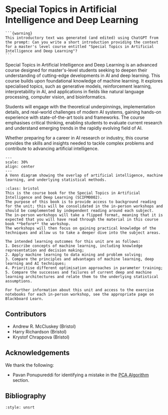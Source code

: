 # Special Topics in Artificial Intelligence and Deep Learning

````{margin}
```{warning}
This introductory text was generated (and edited) using ChatGPT from the prompt: Can you write a short introduction providing the context for a master's level course entitled "Special Topics in Artificial Intelligence and Deep Learning"?
```
````
Special Topics in Artificial Intelligence and Deep Learning is an advanced course designed for master's-level students seeking to deepen their understanding of cutting-edge developments in AI and deep learning.
This course builds upon foundational knowledge of machine learning. 
It explores specialised topics, such as generative models, reinforcement learning, interpretability in AI, and applications in fields like natural language processing, computer vision, and bioinformatics.

Students will engage with the theoretical underpinnings, implementation details, and real-world challenges of modern AI systems, gaining hands-on experience with state-of-the-art tools and frameworks. 
The course emphasises critical thinking, enabling students to evaluate current research and understand emerging trends in the rapidly evolving field of AI.

Whether preparing for a career in AI research or industry, this course provides the skills and insights needed to tackle complex problems and contribute to advancing artificial intelligence.

```{figure} ./images/venn-diagram.png
---
scale: 30%
align: center
---
A Venn diagram showing the overlap of artificial intelligence, machine learning, and underlying statistical methods.
```

```{admonition} Bristol Only
:class: bristol
This is the course book for the Special Topics in Artificial Intelligence and Deep Learning (SCIFM0002). 
The purpose of this book is to provide access to background reading for the unit; this will be consolidated in the in-person workshops and should be complemented by independent reading around each subject. 
The in-person workshops will take a flipped format, meaning that it is expected that you will have read through the material in this course book **before** the workshop. 
The workshops will then focus on gaining practical knowledge of the techniques and allow us to take a deeper dive into the subject areas. 

The intended learning outcomes for this unit are as follows: 
1. Describe concepts of machine learning, including knowledge representation and decision making;
2. Apply machine learning to data mining and problem solving;
3. Compare the principles and advantages of machine learning, deep learning and AI techniques;
4. Prioritise different optimisation approaches in parameter training;
5. Compare the successes and failures of current deep and machine learning architectures and relate them to the underlying statistical assumptions.

For further information about this unit and access to the exercise notebooks for each in-person workshop, see the appropriate page on Blackboard Learn. 
```

## Contributors 

- Andrew R. McCluskey (Bristol)
- Harry Richardson (Bristol)
- Krystof Chrappova (Bristol)

## Acknowledgements

We thank the following: 
- Pavan Ponupureddi for identifying a mistake in the [PCA Algorithm](./dim-reduction/pca-algorithm.ipynb) section. 

## Bibliography

```{bibliography}
:style: unsrt
```